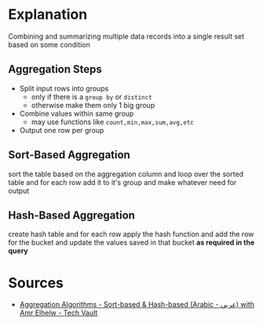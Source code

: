 # Explanation
Combining and summarizing multiple data records into a single result set based on some condition
## Aggregation Steps
- Split input rows into groups 
	- only if there is a `group by` or `distinct`
	- otherwise make them only 1 big group
- Combine values within same group
	- may use functions like `count,min,max,sum,avg,etc` 
- Output one row per group
## Sort-Based Aggregation
sort the table based on the aggregation column and loop over the sorted table and for each row add it to it's group and make whatever need for output
## Hash-Based Aggregation
create hash table and for each row apply the hash function and add the row for the bucket and update the values saved in that bucket **as required in the query** 
# Sources
- [Aggregation Algorithms - Sort-based & Hash-based (Arabic - عربي) with Amr Elhelw - Tech Vault](https://www.youtube.com/watch?v=dHOYDnqJ9HY&list=PLE8kQVoC67PzGwMMsSk3C8MvfAqcYjusF&index=11&pp=iAQB "Aggregation Algorithms - Sort-based & Hash-based (Arabic - عربي) with Amr Elhelw - Tech Vault") 